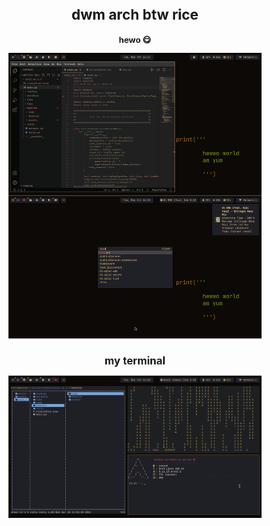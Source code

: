 <div align="center">
<h1>dwm arch btw rice</h1>
<h3>hewo 😋</h3>
<img src="https://raw.githubusercontent.com/yumm-b612/linux/main/hewo.png"/>

<h2>my terminal</h2>
<img src="https://raw.githubusercontent.com/yumm-b612/linux/main/scrnshot-124-162909.png"/>
</div>
